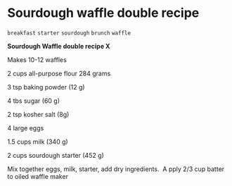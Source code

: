# Sourdough waffle double recipe

`breakfast` `starter` `sourdough` `brunch` `waffle`

 **Sourdough Waffle double recipe X**

Makes 10\-12 waffles

2 cups all\-purpose flour 284 grams

3 tsp baking powder \(12 g\)

4 tbs sugar \(60 g\)

2 tsp kosher salt \(8g\)

4 large eggs

1.5 cups milk \(340 g\)

2 cups sourdough starter \(452 g\)

Mix together eggs, milk, starter, add dry ingredients.  A pply 2/3 cup batter to oiled waffle maker
